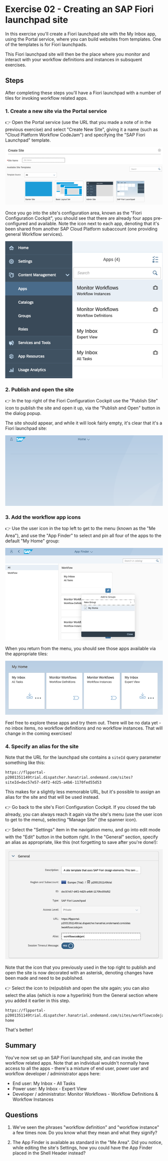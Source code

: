 # Exercise 02 - Creating an SAP Fiori launchpad site

In this exercise you'll create a Fiori launchpad site with the My Inbox app, using the Portal service, where you can build websites from templates. One of the templates is for Fiori launchpads.

This Fiori launchpad site will then be the place where you monitor and interact with your workflow definitions and instances in subsquent exercises.

## Steps

After completing these steps you'll have a Fiori launchpad with a number of tiles for invoking workflow related apps.

### 1. Create a new site via the Portal service

:point_right: Open the Portal service (use the URL that you made a note of in the previous exercise) and select "Create New Site", giving it a name (such as "Cloud Platform Workflow CodeJam") and specifying the "SAP Fiori Launchpad" template.

![Creating a new site](createnewsite.png)

Once you go into the site's configuration area, known as the "Fiori Configuration Cockpit", you should see that there are already four apps pre-configured and available. Note the icon next to each app, denoting that it's been shared from another SAP Cloud Platform subaccount (one providing general Workflow services).

![Workflow related apps available](workflowapps.png)

### 2. Publish and open the site

:point_right: In the top right of the Fiori Configuration Cockpit use the "Publish Site" icon to publish the site and open it up, via the "Publish and Open" button in the dialog popup.

The site should appear, and while it will look fairly empty, it's clear that it's a Fiori launchpad site:

![empty Fiori launchpad site](emptylaunchpad.png)

### 3. Add the workflow app icons

:point_right: Use the user icon in the top left to get to the menu (known as the "Me Area"), and use the "App Finder" to select and pin all four of the apps to the default "My Home" group:

![pin apps to "My Home" group](pinapps.png)

When you return from the menu, you should see those apps available via the appropriate tiles:

![app tiles](apptiles.png)

Feel free to explore these apps and try them out. There will be no data yet - no inbox items, no workflow definitions and no workflow instances. That will change in the coming exercises!

### 4. Specify an alias for the site

Note that the URL for the launchpad site contains a `siteId` query parameter something like this:

```
https://flpportal-p2001351149trial.dispatcher.hanatrial.ondemand.com/sites?siteId=dec57e57-d4f2-4d25-a4b6-1170fed55d53
```

This makes for a slightly less memorable URL, but it's possible to assign an alias for the site and that will be used instead.

:point_right: Go back to the site's Fiori Configuration Cockpit. If you closed the tab already, you can always reach it again via the site's menu (use the user icon to get to the menu), selecting "Manage Site" (the spanner icon).

:point_right: Select the "Settings" item in the navigation menu, and go into edit mode with the "Edit" button in the bottom right. In the "General" section, specify an alias as appropriate, like this (not forgetting to save after you're done!):

![specifying an alias for the site](sitealias.png)

Note that the icon that you previously used in the top right to publish and open the site is now decorated with an asterisk, denoting changes have been made and need to be published.

:point_right: Select the icon to (re)publish and open the site again; you can also select the alias (which is now a hyperlink) from the General section where you added it earlier in this step.

```
https://flpportal-p2001351149trial.dispatcher.hanatrial.ondemand.com/sites/workflowcodejam#Shell-home
```

That's better!

## Summary

You've now set up an SAP Fiori launchpad site, and can invoke the workflow related apps. Note that an individual wouldn't normally have access to all the apps - there's a mixture of end user, power user and workflow developer / administrator apps here:

- End user: My Inbox - All Tasks
- Power user: My Inbox - Expert View
- Developer / administrator: Monitor Workflows - Workflow Definitions & Workflow Instances

## Questions

1. We've seen the phrases "workflow definition" and "workflow instance" a few times now. Do you know what they mean and what they signify?

1. The App Finder is available as standard in the "Me Area". Did you notice, while editing the site's Settings, how you could have the App Finder placed in the Shell Header instead?

